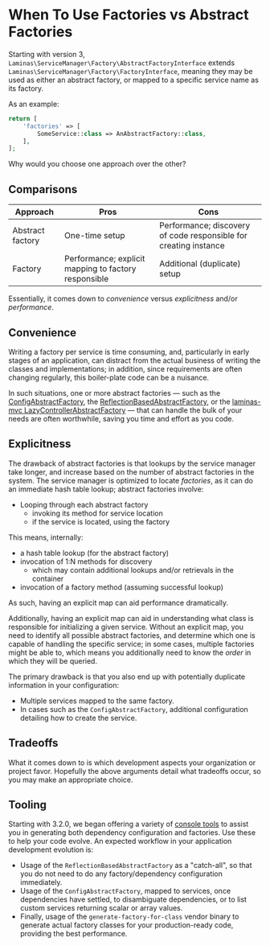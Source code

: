 # When To Use Factories vs Abstract Factories

Starting with version 3, `Laminas\ServiceManager\Factory\AbstractFactoryInterface`
extends `Laminas\ServiceManager\Factory\FactoryInterface`, meaning they may be used
as either an abstract factory, or mapped to a specific service name as its
factory.

As an example:

```php
return [
	'factories' => [
		SomeService::class => AnAbstractFactory::class,
	],
];
```

Why would you choose one approach over the other?

## Comparisons

Approach         | Pros           | Cons
---------------- | -------------- | ----
Abstract factory | One-time setup | Performance; discovery of code responsible for creating instance
Factory          | Performance; explicit mapping to factory responsible | Additional (duplicate) setup

Essentially, it comes down to *convenience* versus *explicitness* and/or
*performance*.

## Convenience

Writing a factory per service is time consuming, and, particularly in early
stages of an application, can distract from the actual business of writing the
classes and implementations; in addition, since requirements are often changing
regularly, this boiler-plate code can be a nuisance.

In such situations, one or more abstract factories &mdash; such as the
[ConfigAbstractFactory](../config-abstract-factory.md), the
[ReflectionBasedAbstractFactory](../reflection-abstract-factory.md), or the
[laminas-mvc LazyControllerAbstractFactory](https://docs.laminas.dev/laminas-mvc/cookbook/automating-controller-factories/)
&mdash; that can handle the bulk of your needs are often worthwhile, saving you
time and effort as you code.

## Explicitness

The drawback of abstract factories is that lookups by the service manager take
longer, and increase based on the number of abstract factories in the system.
The service manager is optimized to locate *factories*, as it can do an
immediate hash table lookup; abstract factories involve:

- Looping through each abstract factory
    - invoking its method for service location
    - if the service is located, using the factory

This means, internally:

- a hash table lookup (for the abstract factory)
- invocation of 1:N methods for discovery
    - which may contain additional lookups and/or retrievals in the container
- invocation of a factory method (assuming successful lookup)

As such, having an explicit map can aid performance dramatically.

Additionally, having an explicit map can aid in understanding what class is
responsible for initializing a given service. Without an explicit map, you need
to identify all possible abstract factories, and determine which one is capable
of handling the specific service; in some cases, multiple factories might be
able to, which means you additionally need to know the *order* in which they
will be queried.

The primary drawback is that you also end up with potentially duplicate
information in your configuration:

- Multiple services mapped to the same factory.
- In cases such as the `ConfigAbstractFactory`, additional configuration
  detailing how to create the service.

## Tradeoffs

What it comes down to is which development aspects your organization or project
favor. Hopefully the above arguments detail what tradeoffs occur, so you may
make an appropriate choice.

## Tooling

Starting with 3.2.0, we began offering a variety of [console tools](../console-tools.md)
to assist you in generating both dependency configuration and factories. Use
these to help your code evolve. An expected workflow in your application
development evolution is:

- Usage of the `ReflectionBasedAbstractFactory` as a "catch-all", so that you
  do not need to do any factory/dependency configuration immediately.
- Usage of the `ConfigAbstractFactory`, mapped to services, once dependencies
  have settled, to disambiguate dependencies, or to list custom services
  returning scalar or array values.
- Finally, usage of the `generate-factory-for-class` vendor binary to generate
  actual factory classes for your production-ready code, providing the best
  performance.
